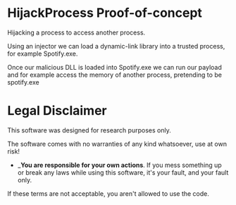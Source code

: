 # HijackProcess Proof-of-concept
Hijacking a process to access another process.

Using an injector we can load a dynamic-link library into a trusted process, for example Spotify.exe.

Once our malicious DLL is loaded into Spotify.exe we can run our payload and for example access the memory of another process, pretending to be spotify.exe

# Legal Disclaimer

This software was designed for research purposes only.

The software comes with no warranties of any kind whatsoever, use at own risk!

* ___You are responsible for your own actions__. If you mess something up or break any laws while using this software, it's your fault, and your fault only.

If these terms are not acceptable, you aren't allowed to use the code.
